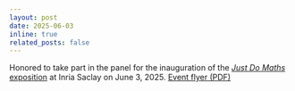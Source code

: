 ```yaml
---
layout: post
date: 2025-06-03
inline: true
related_posts: false
---
```


Honored to take part in the panel for the inauguration of the [_Just Do Maths_ exposition](https://www.universite-paris-saclay.fr/evenements/exposition-just-do-maths-de-debut-juin-mi-juillet-2025-au-centre-inria-de-saclay) at Inria Saclay on June 3, 2025. [Event flyer (PDF)](/assets/pdf/just_do_maths.pdf)
